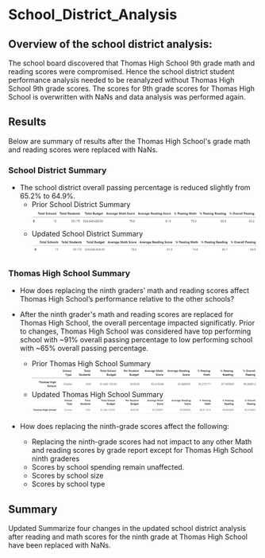 # School_District_Analysis
## Overview of the school district analysis: 
The school board discovered that Thomas High School 9th grade math and reading scores were compromised. Hence the school district student performance analysis needed to be reanalyzed without Thomas High School 9th grade scores. The scores for 9th grade scores for Thomas High School is overwritten with NaNs and data analysis was performed again. 



## Results
Below are summary of results after the Thomas High School's grade math and reading scores were replaced with NaNs.
### School District Summary
* The school district overall passing percentage is reduced slightly from 65.2% to 64.9%. 
    * Prior School District Summary
![myimage-alt-tag](/Resources/SchoolDistrictSummary-Before.png)
    * Updated School District Summary   
![myimage-alt-tag](/Resources/SchoolDistrictSummary-After.png)
 
### Thomas High School Summary
* How does replacing the ninth graders’ math and reading scores affect Thomas High School’s performance relative to the other schools?
* After the ninth grader's math and reading scores are replaced for Thomas High School, the overall percentage impacted significatly. Prior to changes, Thomas High School was considered have top performing school with ~91%  overall passing percentage to low performing school with ~65% overall passing percentage. 
    * Prior Thomas High School Summary  
![myimage-alt-tag](/Resources/THS_Summary-Before.png)
    * Updated Thomas High School Summary 
![myimage-alt-tag](/Resources/THS_Summary-After.png)

* How does replacing the ninth-grade scores affect the following:
    * Replacing the ninth-grade scores had not impact to any other Math and reading scores by grade report except for Thomas High School ninth graderes
    * Scores by school spending remain unaffected. 
    * Scores by school size
    * Scores by school type


## Summary
Updated Summarize four changes in the updated school district analysis after reading and math scores for the ninth grade at Thomas High School have been replaced with NaNs.
